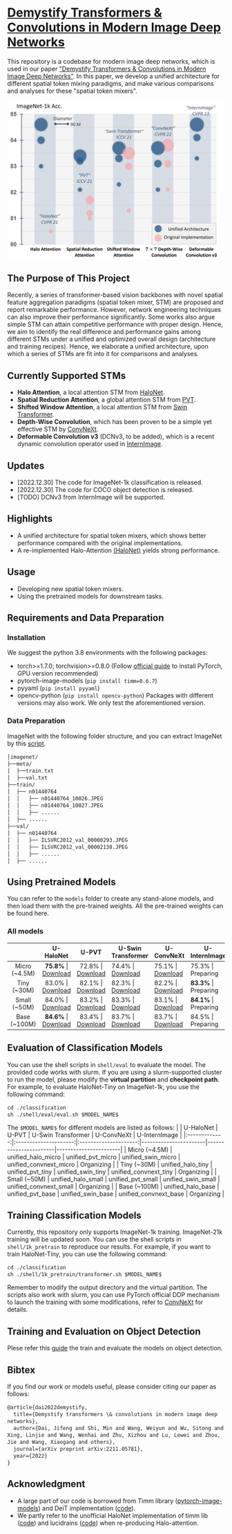 # [Demystify Transformers & Convolutions in Modern Image Deep Networks](https://arxiv.org/abs/2211.05781)

This repository is a codebase for modern image deep networks, which is used in our paper ["Demystify Transformers & Convolutions in Modern Image Deep Networks"](https://arxiv.org/abs/2211.05781). In this paper, we develop a unified architecture for different spatial token mixing paradigms, and make various comparisons and analyses for these "spatial token mixers". 

![Figure1](figures/stm-evaluation.png) 

## The Purpose of This Project
 Recently, a series of transformer-based vision backbones with novel spatial feature aggregation paradigms (spatial token mixer, STM) are proposed and report remarkable performance. However, network engineering techniques can also improve their performance significantly. Some works also argue simple STM can attain competitive performance with proper design. Hence, we aim to identify the real difference and performance gains among different STMs under a unified and optimized overall design (architecture and training recipes). Hence, we elaborate a unified architecture, upon which a series of STMs are fit into it for comparisons and analyses.

## Currently Supported STMs
+ **Halo Attention**, a local attention STM from [HaloNet](https://openaccess.thecvf.com/content/CVPR2021/html/Vaswani_Scaling_Local_Self-Attention_for_Parameter_Efficient_Visual_Backbones_CVPR_2021_paper.html).
+ **Spatial Reduction Attention**, a global attention STM from [PVT](https://github.com/whai362/PVT).
+ **Shifted Window Attention**, a local attention STM from [Swin Transformer](https://github.com/microsoft/Swin-Transformer).
+ **Depth-Wise Convolution**, which has been proven to be a simple yet effective STM by [ConvNeXt](https://github.com/facebookresearch/ConvNeXt).
+ **Deformable Convolution v3** (DCNv3, to be added), which is a recent dynamic convolution operator used in [InternImage](https://github.com/OpenGVLab/InternImage).


## Updates
+ [2022.12.30] The code for ImageNet-1k classification is released.
+ [2022.12.30] The code for COCO object detection is released.
+ [TODO] DCNv3 from InternImage will be supported.

## Highlights
+ A unified architecture for spatial token mixers, which shows better performance compared with the original implementations.
+ A re-implemented Halo-Attention [(HaloNet)](https://openaccess.thecvf.com/content/CVPR2021/html/Vaswani_Scaling_Local_Self-Attention_for_Parameter_Efficient_Visual_Backbones_CVPR_2021_paper.html) yields strong performance.

## Usage
+ Developing new spatial token mixers.
+ Using the pretrained models for downstream tasks.

## Requirements and Data Preparation
### Installation
We suggest the python 3.8 environments with the following packages:
+ torch>=1.7.0; torchvision>=0.8.0 (Follow [official guide](https://pytorch.org/) to install PyTorch, GPU version recommended)
+ pytorch-image-models (`pip install timm=0.6.7`)
+ pyyaml (`pip install pyyaml`)
+ opencv-python (`pip install opencv-python`)
Packages with different versions may also work. We only test the aforementioned version.

### Data Preparation
ImageNet with the following folder structure, and you can extract ImageNet by this [script](https://gist.github.com/BIGBALLON/8a71d225eff18d88e469e6ea9b39cef4).

```
│imagenet/
├──meta/
|  ├──train.txt
│  ├──val.txt
├──train/
│  ├── n01440764
│  │   ├── n01440764_10026.JPEG
│  │   ├── n01440764_10027.JPEG
│  │   ├── ......
│  ├── ......
├──val/
│  ├── n01440764
│  │   ├── ILSVRC2012_val_00000293.JPEG
│  │   ├── ILSVRC2012_val_00002138.JPEG
│  │   ├── ......
│  ├── ......
```

## Using Pretrained Models
You can refer to the ``models`` folder to create any stand-alone models, and then load them with the pre-trained weights. All the pre-trained weights can be found here.

### All models
|               |        U-HaloNet        |          U-PVT          | U-Swin Transformer         | U-ConvNeXt              | U-InternImage           |
|:-------------:|:---------------------:|:---------------------:|-----------------------|-----------------------|-----------------------|
| Micro (~4.5M) | **75.8%** \| [Download](https://github.com/OpenGVLab/STM-Evaluation/releases/download/cls-ckpt/unified_halonet_micro.pth) | 72.8% \| [Download](https://github.com/OpenGVLab/STM-Evaluation/releases/download/cls-ckpt/unified_pvt_micro.pth) | 74.4% \| [Download](https://github.com/OpenGVLab/STM-Evaluation/releases/download/cls-ckpt/unified_swin_micro.pth) | 75.1% \| [Download](https://github.com/OpenGVLab/STM-Evaluation/releases/download/cls-ckpt/unified_convnext_micro.pth) | 75.3% \| Preparing |
|  Tiny (~30M)  | 83.0% \| [Download](https://github.com/OpenGVLab/STM-Evaluation/releases/download/cls-ckpt/unified_halonet_tiny.pth) | 82.1% \| [Download](https://github.com/OpenGVLab/STM-Evaluation/releases/download/cls-ckpt/unified_pvt_tiny.pth) | 82.3% \| [Download](https://github.com/OpenGVLab/STM-Evaluation/releases/download/cls-ckpt/unified_swin_tiny.pth) | 82.2% \| [Download](https://github.com/OpenGVLab/STM-Evaluation/releases/download/cls-ckpt/unified_convnext_tiny.pth) | **83.3%** \| Preparing |
| Small (~50M)  | 84.0% \| [Download](https://github.com/OpenGVLab/STM-Evaluation/releases/download/cls-ckpt/unified_halonet_small.pth) | 83.2% \| [Download](https://github.com/OpenGVLab/STM-Evaluation/releases/download/cls-ckpt/unified_pvt_small.pth) | 83.3% \| [Download](https://github.com/OpenGVLab/STM-Evaluation/releases/download/cls-ckpt/unified_swin_small.pth) | 83.1% \| [Download](https://github.com/OpenGVLab/STM-Evaluation/releases/download/cls-ckpt/unified_convnext_small.pth) | **84.1%** \| Preparing |
| Base (~100M)  | **84.6%** \| [Download](https://github.com/OpenGVLab/STM-Evaluation/releases/download/cls-ckpt/unified_halonet_base.pth) | 83.4% \| [Download](https://github.com/OpenGVLab/STM-Evaluation/releases/download/cls-ckpt/unified_pvt_base.pth) | 83.7% \| [Download](https://github.com/OpenGVLab/STM-Evaluation/releases/download/cls-ckpt/unified_swin_base.pth) | 83.7% \| [Download](https://github.com/OpenGVLab/STM-Evaluation/releases/download/cls-ckpt/unified_convnext_base.pth) | 84.5% \| Preparing |

<!--
The detailed complexity and accuracy of each model are listed below. Note that the original accuracy denotes the reported accuracy of their official paper and implementation. We fit their spatial token mixers into our unified architecture.


### HaloNet
| Scale | #Params (M) | GMACs | Acc. (Our Implementation) | Acc. (Original) | Checkpoint |
|:-----:|:-----------:|:-----:|:-------------------------:|:---------------:|:----------:|
| Micro |     4.4     |  0.71 |            74.4           |        --       |  [Download](xx)  |
|  Tiny |     31.5    |  4.91 |            82.3           |                 |  [Download](xx)  |
| Small |     52.9    |  9.18 |            83.3           |                 |  [Download](xx)  |
|  Base |     93.4    | 16.18 |            83.7           |                 |  [Download](xx)  |

### PVT
| Scale | #Params (M) | GMACs | Acc. (Our Implementation) | Acc. (Original) | Checkpoint |
|:-----:|:-----------:|:-----:|:-------------------------:|:---------------:|:----------:|
| Micro |     4.4     |  0.71 |            74.4           |        --       |  [Download](xx)  |
|  Tiny |     31.5    |  4.91 |            82.3           |                 |  [Download](xx)  |
| Small |     52.9    |  9.18 |            83.3           |                 |  [Download](xx)  |
|  Base |     93.4    | 16.18 |            83.7           |                 |  [Download](xx)  |

### Swin Transformer
| Scale | #Params (M) | GMACs | Acc. (Our Implementation) | Acc. (Original) | Checkpoint |
|:-----:|:-----------:|:-----:|:-------------------------:|:---------------:|:----------:|
| Micro |     4.4     |  0.71 |            74.4           |        --       |  [Download](xx)  |
|  Tiny |     31.5    |  4.91 |            82.3           |                 |  [Download](xx)  |
| Small |     52.9    |  9.18 |            83.3           |                 |  [Download](xx)  |
|  Base |     93.4    | 16.18 |            83.7           |                 |  [Download](xx)  |

### ConvNeXt
| Scale | #Params (M) | GMACs | Acc. (Our Implementation) | Acc. (Original) | Checkpoint |
|:-----:|:-----------:|:-----:|:-------------------------:|:---------------:|:----------:|
| Micro |     4.4     |  0.71 |            74.4           |        --       |  [Download](xx)  |
|  Tiny |     31.5    |  4.91 |            82.3           |                 |  [Download](xx)  |
| Small |     52.9    |  9.18 |            83.3           |                 |  [Download](xx)  |
|  Base |     93.4    | 16.18 |            83.7           |                 |  [Download](xx)  |

### InternImage
| Scale | #Params (M) | GMACs | Acc. (Our Implementation) | Acc. (Original) | Checkpoint |
|:-----:|:-----------:|:-----:|:-------------------------:|:---------------:|:----------:|
| Micro |     4.4     |  0.71 |            74.4           |        --       |  [Download](xx)  |
|  Tiny |     31.5    |  4.91 |            82.3           |                 |  [Download](xx)  |
| Small |     52.9    |  9.18 |            83.3           |                 |  [Download](xx)  |
|  Base |     93.4    | 16.18 |            83.7           |                 |  [Download](xx)  |
-->


## Evaluation of Classification Models
You can use the shell scripts in `shell/eval` to evaluate the model. The provided code works with slurm. If you are using a slurm-supported cluster to run the model, please modify the **virtual partition** and **checkpoint path**. For example, to evaluate HaloNet-Tiny on ImageNet-1k, you use the following command:
```
cd ./classification
sh ./shell/eval/eval.sh $MODEL_NAME$
```
The `$MODEL_NAME$` for different models are listed as follows:
|               |        U-HaloNet        |          U-PVT          | U-Swin Transformer                  | U-ConvNeXt              | U-InternImage           |
|:-------------:|:---------------------:|:---------------------:|-----------------------|-----------------------|-----------------------|
| Micro (~4.5M) | unified_halo_micro    | unified_pvt_micro    | unified_swin_micro    | unified_convnext_micro    | Organizing |
|  Tiny (~30M)  |  unified_halo_tiny    | unified_pvt_tiny    | unified_swin_tiny    | unified_convnext_tiny    | Organizing |
| Small (~50M)  | unified_halo_small    | unified_pvt_small    | unified_swin_small    | unified_convnext_small    | Organizing |
| Base (~100M)  |  unified_halo_base    | unified_pvt_base    | unified_swin_base    | unified_convnext_base    | Organizing |

## Training Classification Models
Currently, this repository only supports ImageNet-1k training. ImageNet-21k training will be updated soon. You can use the shell scripts in ```shell/1k_pretrain``` to reproduce our results. For example, if you want to train HaloNet-Tiny, you can use the following command:
```
cd ./classification
sh ./shell/1k_pretrain/transformer.sh $MODEL_NAME$
```
Remember to modify the output directory and the virtual partition. The scripts also work with slurm, you can use PyTorch official DDP mechanism to launch the training with some modifications, refer to [ConvNeXt](https://github.com/facebookresearch/ConvNeXt) for details.


## Training and Evaluation on Object Detection
Plese refer this [guide](detection/readme.md) the train and evaluate the models on object detection. 

## Bibtex
If you find our work or models useful, please consider citing our paper as follows:
```
@article{dai2022demystify,
  title={Demystify transformers \& convolutions in modern image deep networks},
  author={Dai, Jifeng and Shi, Min and Wang, Weiyun and Wu, Sitong and Xing, Linjie and Wang, Wenhai and Zhu, Xizhou and Lu, Lewei and Zhou, Jie and Wang, Xiaogang and others},
  journal={arXiv preprint arXiv:2211.05781},
  year={2022}
}
```

## Acknowledgment
+ A large part of our code is borrowed from Timm library ([pytorch-image-models](https://github.com/rwightman/pytorch-image-models)) and DeiT implementation ([code](https://github.com/facebookresearch/deit)).
+ We partly refer to the unofficial HaloNet implementation of timm lib ([code](https://github.com/rwightman/pytorch-image-models)) and lucidrains ([code](https://github.com/lucidrains/halonet-pytorch)) when re-producing Halo-attention.
